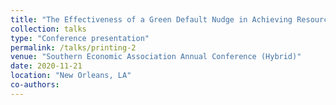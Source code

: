 ```yaml
---
title: "The Effectiveness of a Green Default Nudge in Achieving Resource Conservation"
collection: talks
type: "Conference presentation"
permalink: /talks/printing-2
venue: "Southern Economic Association Annual Conference (Hybrid)"
date: 2020-11-21
location: "New Orleans, LA"
co-authors: 
---
```


